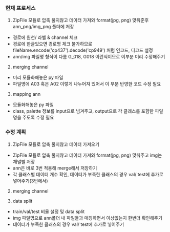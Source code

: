 ### 현재 프로세스
1. ZipFile 모듈로 압축 풀지않고 데이터 가져와 format(jpg, png) 맞춰준후 ann_png/img_png 폴더에 저장
  - 경로에 원천/ 라벨 & channel 체크
  - 경로에 한글있으면 경로명 체크 불가하므로 fileName.encode('cp437').decode('cp949') 처럼 인코드, 디코드 설정
  - ann/img 파일명 형식이 다름 G_018, G018 이런식이므로 이부분 미리 수정해주기
  
2. merging channel
  - 미리 모듈화해놓은 py 파일
  - 파일명에 A03 혹은 A02 이렇게 나누어져 있어서 이 부분 반영한 코드 수정 필요

3. mapping ann 
  - 모듈화해놓은  py 파일
  - class, palette 정보를 input으로 넘겨주고, output으로 각 클래스를 포함한 파일명을 주도록 수정 필요
  
  
  
  ### 수정 계획  

1. ZipFile 모듈로 압축 풀지않고 데이터 가져오기
  - ZipFile 모듈로 압축 풀지않고 데이터 가져와 format(jpg, png) 맞춰주고 img는 채널별 저장
  - ann은 바로 3번 적용해 merge해서 저장하기
  - 각 클래스별 데이터 개수 확인, 데이터가 부족한 클래스의 경우 val/ test에 추가로 넣어주기(3번에서)
 
2. merging channel

3. data split
-  train/val/test 비율 설정 및 data split 
-  img 파일명으로 ann폴더 내 파일들과 매칭하면서 이상없는지 한번더 확인해주기
-  데이터가 부족한 클래스의 경우 val/ test에 추가로 넣어주기
